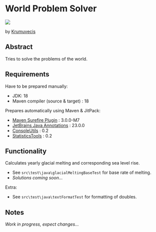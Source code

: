 # World Problem Solver

[![](https://jitpack.io/v/Krumuvecis/WorldProblemSolver.svg)](https://jitpack.io/#Krumuvecis/WorldProblemSolver)

by [Krumuvecis](https://github.com/Krumuvecis)


## Abstract

Tries to solve the problems of the world.


## Requirements

Have to be prepared manually:
* JDK: 18
* Maven compiler (source & target) : 18

Prepares automatically using Maven & JitPack:
* [Maven Surefire Plugin](https://mvnrepository.com/artifact/org.apache.maven.plugins/maven-surefire-plugin) : 3.0.0-M7
* [JetBrains Java Annotations](https://mvnrepository.com/artifact/org.jetbrains/annotations) : 23.0.0
* [ConsoleUtils](https://github.com/KruMF/ConsoleUtils) : 0.2
* [StatisticsTools](https://github.com/Krumuvecis/StatisticsTools) : 0.2


## Functionality

Calculates yearly glacial melting and corresponding sea level rise.
* See `src\test\java\glacialMeltingBaseTest` for base rate of melting.
* *Solutions coming soon...*

Extra:
* See `src\test\java\textFormatTest` for formatting of doubles.


## Notes

*Work in progress, expect changes...*

